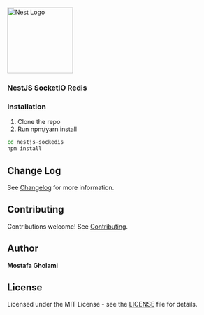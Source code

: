 <h1 align="center"></h1>

<div align="left">
  <a href="http://nestjs.com/" target="_blank">
    <img src="https://nestjs.com/img/logo_text.svg" width="150" alt="Nest Logo" />
  </a>
</div>

<h3 align="left">NestJS SocketIO Redis </h3>

### Installation

1. Clone the repo
2. Run npm/yarn install

```bash
cd nestjs-sockedis
npm install
```

## Change Log

See [Changelog](CHANGELOG.md) for more information.

## Contributing

Contributions welcome! See [Contributing](CONTRIBUTING.md).

## Author

**Mostafa Gholami**

## License

Licensed under the MIT License - see the [LICENSE](LICENSE) file for details.
